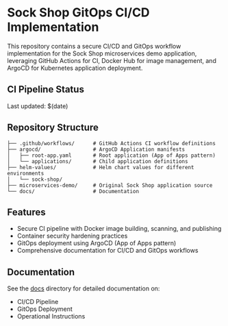 # Sock Shop GitOps CI/CD Implementation

This repository contains a secure CI/CD and GitOps workflow implementation for the Sock Shop microservices demo application, leveraging GitHub Actions for CI, Docker Hub for image management, and ArgoCD for Kubernetes application deployment.

## CI Pipeline Status
Last updated: $(date)

## Repository Structure

```
├── .github/workflows/      # GitHub Actions CI workflow definitions
├── argocd/                 # ArgoCD Application manifests
│   ├── root-app.yaml       # Root application (App of Apps pattern)
│   └── applications/       # Child application definitions
├── helm-values/            # Helm chart values for different environments
│   └── sock-shop/          
├── microservices-demo/     # Original Sock Shop application source
└── docs/                   # Documentation
```

## Features

- Secure CI pipeline with Docker image building, scanning, and publishing
- Container security hardening practices
- GitOps deployment using ArgoCD (App of Apps pattern)
- Comprehensive documentation for CI/CD and GitOps workflows

## Documentation

See the [docs](./docs/) directory for detailed documentation on:
- CI/CD Pipeline
- GitOps Deployment
- Operational Instructions 